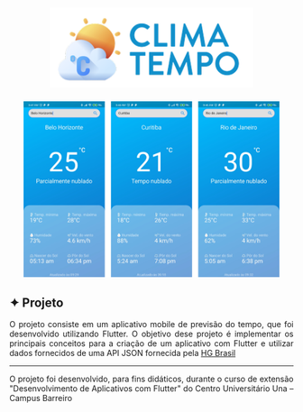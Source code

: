 <h1 align="center"> 
    <img alt="Logo" title="Clima Tempo" src="logo.png" width="360px" />
</h1>


<p align="center">
    <img alt="Telas" title="App" src="telas.png" width="90%"/>
</p>

## ✦ Projeto
<p align="justify">
O projeto consiste em um aplicativo mobile de previsão do tempo, que foi desenvolvido utilizando Flutter. O objetivo dese projeto é implementar os principais conceitos para a criação de um aplicativo com Flutter e utilizar dados fornecidos de uma API JSON fornecida pela <a href="https://hgbrasil.com/status/weather">HG Brasil</a>
</p>

---
<p align="justify">
O projeto foi desenvolvido, para fins didáticos, durante o curso de extensão "Desenvolvimento de Aplicativos com Flutter" do Centro Universitário Una – Campus Barreiro
</p>
